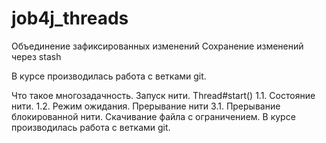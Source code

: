# job4j_threads
Объединение зафиксированных изменений Сохранение изменений через stash

В курсе производилась работа с ветками git.

Что такое многозадачность.
Запуск нити. Thread#start() 1.1. Состояние нити. 1.2. Режим ожидания.
Прерывание нити 3.1. Прерывание блокированной нити.
Скачивание файла с ограничением.
В курсе производилась работа с ветками git.

